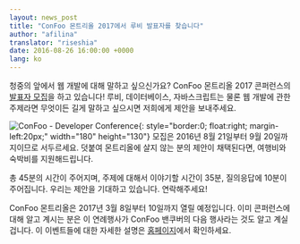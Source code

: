 ```yaml
---
layout: news_post
title: "ConFoo 몬트리올 2017에서 루비 발표자를 찾습니다"
author: "afilina"
translator: "riseshia"
date: 2016-08-26 16:00:00 +0000
lang: ko
---
```


청중의 앞에서 웹 개발에 대해 말하고 싶으신가요? ConFoo 몬트리올 2017 콘퍼런스의 [발표자 모집][1]을 하고 있습니다! 루비, 데이터베이스, 자바스크립트는 물론 웹 개발에 관한 주제라면 무엇이든 길게 말하고 싶으시면 저희에게 제안을 보내주세요.

![ConFoo - Developer Conference](https://confoo.ca/images/propaganda/yul2017/en/like.png){: style="border:0; float:right; margin-left:20px;" width="180" height="130"}
모집은 2016년 8월 21일부터 9월 20일까지이므로 서두르세요. 덧붙여 몬트리올에 살지 않는 분의 제안이 채택된다면, 여행비와 숙박비를 지원해드립니다.

총 45분의 시간이 주어지며, 주제에 대해서 이야기할 시간이 35분, 질의응답에 10분이 주어집니다. 우리는 제안을 기대하고 있습니다. 연락해주세요!

ConFoo 몬트리올은 2017년 3월 8일부터 10일까지 열릴 예정입니다. 이미 콘퍼런스에 대해 알고 계시는 분은 이 연례행사가 ConFoo 밴쿠버의 다음 행사라는 것도 알고 계실 겁니다. 이 이벤트들에 대한 자세한 설명은 [홈페이지][2]에서 확인하세요.

[1]: https://confoo.ca/en/yul2017/call-for-papers
[2]: https://confoo.ca/en
